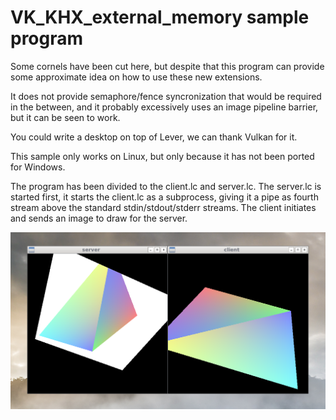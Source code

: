 # VK_KHX_external_memory sample program

Some cornels have been cut here, but despite that this
program can provide some approximate idea on how to use
these new extensions. 

It does not provide semaphore/fence syncronization that
would be required in the between, and it probably
excessively uses an image pipeline barrier, but it can be
seen to work.

You could write a desktop on top of Lever, we can thank
Vulkan for it.

This sample only works on Linux, but only because it has not
been ported for Windows.

The program has been divided to the client.lc and server.lc.
The server.lc is started first, it starts the client.lc as a
subprocess, giving it a pipe as fourth stream above the
standard stdin/stdout/stderr streams. The client initiates
and sends an image to draw for the server.

![Screenshot](screenshot.png)
